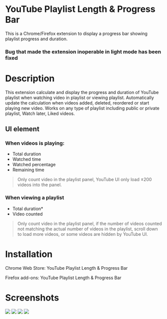 # YouTube Playlist Length & Progress Bar
This is a Chrome/Firefox extension to display a progress bar showing playlist progress and duration.

### Bug that made the extension inoperable in light mode has been fixed

# Description
This extension calculate and display the progress and duration of YouTube playlist when watching video in playlist or viewing playlist. 
Automatically update the calculation when videos added, deleted, reordered or start playing new video. 
Works on any type of playlist including public or private playlist, Watch later, Liked videos.

## UI element
### When videos is playing:
- Total duration
- Watched time
- Watched percentage
- Remaining time
> Only count video in the playlist panel, YouTube UI only load ±200 videos into the panel.

### When viewing a playlist
- Total duration*
- Video counted
> Only count video in the playlist panel, if the number of videos counted not matching the actual number of videos in the playlist, scroll down to load more videos, or some videos are hidden by YouTube UI.

# Installation
Chrome Web Store: YouTube Playlist Length & Progress Bar

Firefox add-ons: YouTube Playlist Length & Progress Bar

# Screenshots
![](screenshot/playing-both.png)
![](screenshot/playlist-bothsize-dark.png)
![](screenshot/playing-large-dark.png)
![](screenshot/playing-large-light.png)
